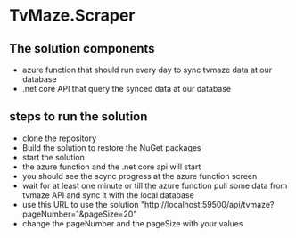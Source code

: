 # TvMaze.Scraper


## The solution components
* azure function that should run every day to sync tvmaze data at our database
* .net core API that query the synced data at our database

## steps to run the solution
* clone the repository
* Build the solution to restore the NuGet packages
* start the solution
* the azure function and the .net core api will start
* you should see the scync progress at the azure function screen  
* wait for at least one minute or till the azure function pull some data from tvmaze API and sync it with the local database
* use this URL to use the solution "http://localhost:59500/api/tvmaze?pageNumber=1&pageSize=20" 
* change the pageNumber and the pageSize with your values

